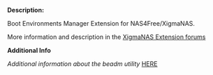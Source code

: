 **Description:**

 Boot Environments Manager Extension for NAS4Free/XigmaNAS.

 More information and description in the <a href="https://www.xigmanas.com/forums/viewtopic.php?f=71&t=14585">XigmaNAS Extension forums</a>

**Additional Info**

 *Additional information about the beadm utility* <a href="https://www.freebsd.org/cgi/man.cgi?query=beadm">HERE</a>

